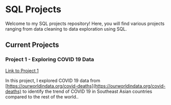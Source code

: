 # SQL Projects

Welcome to my SQL projects repository! Here, you will find various projects ranging from data cleaning to data exploration using SQL.

## Current Projects

### Project 1 - Exploring COVID 19 Data
[Link to Project 1](/project1)

In this project, I explored COVID 19 data from [https://ourworldindata.org/covid-deaths](https://ourworldindata.org/covid-deaths) to identify the trend of COVID 19 in Southeast Asian countries compared to the rest of the world..

<!--
## Target Projects

### Project 2 - Project 2
[Link to Project 2](/ project2)

Project 2 informatin will be added soon.


### Project 3 - Project 3
[Link to Project 3](/ project3)

Project 3 informatin will be added soon.

### Project 4 - Project 4 
[Link to Project 4](/ project4)

Project 4 informatin will be added soon.

Feel free to explore my projects and leave any feedback or suggestions you may have. Thank you for visiting!
-->
